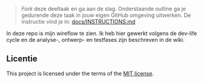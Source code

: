 > _Fork_ deze deeltaak en ga aan de slag. 
Onderstaande outline ga je gedurende deze taak in jouw eigen GitHub omgeving uitwerken. 
De instructie vind je in: [docs/INSTRUCTIONS.md](docs/INSTRUCTIONS.md)

In deze repo is mijn wireflow te zien. Ik heb hier gewerkt volgens de dev-life cycle en de analyse-, ontwerp- en testfases zijn beschreven in de wiki.

## Licentie

This project is licensed under the terms of the [MIT license](./LICENSE).
